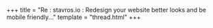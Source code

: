 +++
title = "Re : stavros.io : Redesign your website better looks and be mobile friendly..."
template = "thread.html"
+++
